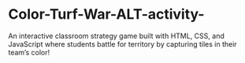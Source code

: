 # Color-Turf-War-ALT-activity-
An interactive classroom strategy game built with HTML, CSS, and JavaScript where students battle for territory by capturing tiles in their team’s color!
